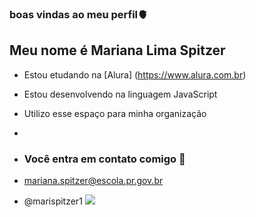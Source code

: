 ### boas vindas ao meu perfil🫀

## Meu nome é Mariana Lima Spitzer

- Estou etudando na [Alura] (https://www.alura.com.br)
- Estou desenvolvendo na linguagem JavaScript
- Utilizo esse espaço para minha organização
- 
- ### Você entra em contato comigo 📧

- mariana.spitzer@escola.pr.gov.br

- @marispitzer1
  ![](https://media.tenor.com/1IkwhlSSubUAAAAS/friends-excited.gif) 
